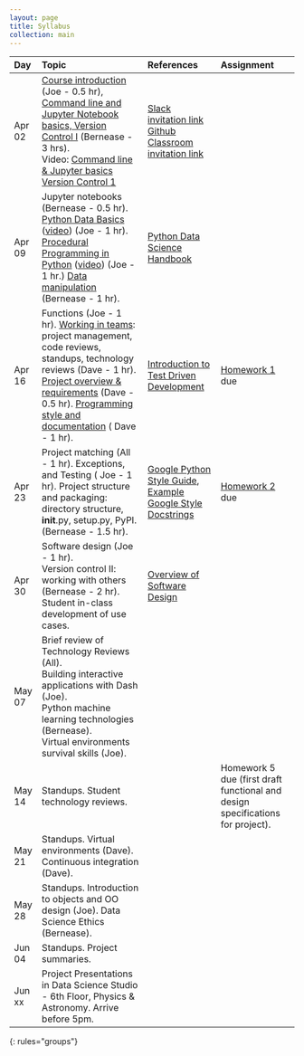 ```yaml
---
layout: page
title: Syllabus
collection: main
---
```


| Day      | Topic                                                         | References       | Assignment     |
|:----------|:----------------|:---------------|:-------------------|
|Apr 02     | [Course introduction](https://github.com/UWSEDS/LectureNotes/blob/master/01_Course_Introduction_Command_Line_Data_Essentials/Course%20Introduction.pptx) (Joe - 0.5 hr), [Command line and Jupyter Notebook basics, Version Control I](https://github.com/UWSEDS/LectureNotes/raw/master/01_CourseIntro_CommandLine_VersionCntl1/01_CommandLine_VersionControl1_SubmittingHW.pdf) (Bernease - 3 hrs). <br> Video: [Command line & Jupyter basics](https://uw.hosted.panopto.com/Panopto/Pages/Viewer.aspx?id=7db26a9f-29f6-4595-bcd5-aa24000d35ee) [Version Control 1](https://uw.hosted.panopto.com/Panopto/Pages/Viewer.aspx?id=739da64a-4cb6-40da-a72b-aa240029acfb)| [Slack invitation link](https://join.slack.com/t/uwsedscsed515sp2019/shared_invite/enQtNTk5MDgyNTQxMzM1LWU3M2E2ZjdiZjYyZDE0ZmQyZjJjZTI3Y2MwNTgwNzE1MjBhZmZjNDM2M2MyMzdmMDA2NTk3YjAxZTAwOTUxMTQ)<br/>[Github Classroom invitation link](https://classroom.github.com/a/LXeMBFZe) | |
|Apr 09     | Jupyter notebooks (Bernease - 0.5 hr). [Python Data Basics](https://github.com/UWSEDS/LectureNotes/blob/master/02_Procedural_Python/Data%20Basics.ipynb) ([video](https://uw.hosted.panopto.com/Panopto/Pages/Viewer.aspx?id=85010f98-b2b0-4cff-b521-aa2b000bcd23)) (Joe - 1 hr). [Procedural Programming in Python](https://github.com/UWSEDS/LectureNotes/blob/master/02_Procedural_Python/Procedural%20Programming.ipynb)  ([video](https://uw.hosted.panopto.com/Panopto/Pages/Viewer.aspx?id=413b8195-90c4-4ee7-b7a2-aa2b00207089)) (Joe - 1 hr.) [Data manipulation](https://github.com/UWSEDS/LectureNotes/blob/master/02_Procedural_Python/Sophisticated%20Data%20Manipulation.ipynb) (Bernease - 1 hr). | [Python Data Science Handbook](https://jakevdp.github.io/PythonDataScienceHandbook/) ||
|Apr 16     | Functions (Joe - 1 hr). [Working in teams](https://github.com/UWSEDS/LectureNotes/blob/master/03_Programming_Style/03-Working-in-Teams.pptx?raw=true): project management, code reviews, standups, technology reviews (Dave - 1 hr). [Project overview & requirements](https://github.com/UWSEDS/LectureNotes/blob/master/03_Programming_Style/03-Project-overview.pptx?raw=true) (Dave - 0.5 hr). [Programming style and documentation](https://github.com/UWSEDS/LectureNotes/blob/master/03_Programming_Style/03-Documentation-and-Style.pptx?raw=true) ( Dave - 1 hr).  | [Introduction to Test Driven Development](https://medium.freecodecamp.org/learning-to-test-with-python-997ace2d8abe)    |[Homework 1](https://classroom.github.com/a/EUAJZneU) due|
|Apr 23     | Project matching (All - 1 hr). Exceptions, and Testing ( Joe - 1 hr). Project structure and packaging: directory structure, __init__.py, setup.py, PyPI. (Bernease - 1.5 hr).  | [Google Python Style Guide](https://google.github.io/styleguide/pyguide.html), [Example Google Style Docstrings](http://sphinxcontrib-napoleon.readthedocs.io/en/latest/example_google.html)          | [Homework 2](https://classroom.github.com/a/PFKDDIJM) due|
|Apr 30     | Software design (Joe - 1 hr). <br> Version control II: working with others (Bernease - 2 hr). <br> Student in-class development of use cases.      | [Overview of Software Design](https://en.wikipedia.org/wiki/Software_design) | |
|May 07     | Brief review of Technology Reviews (All). <br> Building interactive applications with Dash (Joe). <br> Python machine learning technologies (Bernease).  <br>Virtual environments survival skills (Joe). |||
|May 14     | Standups. Student technology reviews.   | |Homework 5 due (first draft functional and design specifications for project).  |
|May 21     | Standups. Virtual environments (Dave). <br> Continuous integration (Dave). | | |
|May 28     | Standups. Introduction to objects and OO design (Joe). Data Science Ethics (Bernease).  | ||
|Jun 04     | Standups. Project summaries.                                            | ||
|Jun xx     | Project Presentations in Data Science Studio - 6th Floor, Physics & Astronomy. Arrive before 5pm.   |
{: rules="groups"}
